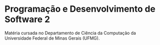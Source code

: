 <h1 align="left"> Programação e Desenvolvimento de Software 2 </h1>

Matéria cursada no Departamento de Ciência da Computação da Universidade Federal de Minas Gerais (UFMG).
